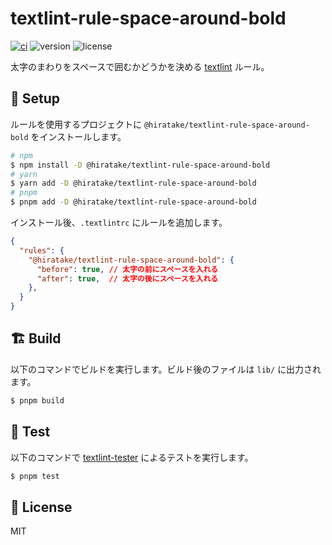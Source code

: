 # textlint-rule-space-around-bold

[![ci](https://github.com/Hiratake/hiratake-web/actions/workflows/ci.yaml/badge.svg)](https://github.com/Hiratake/hiratake-web/actions/workflows/ci.yaml)
![version](https://img.shields.io/npm/v/%40hiratake%2Ftextlint-rule-space-around-bold)
![license](https://img.shields.io/npm/l/%40hiratake%2Ftextlint-rule-space-around-bold)

太字のまわりをスペースで囲むかどうかを決める [textlint](https://textlint.github.io/) ルール。

## 🚀 Setup

ルールを使用するプロジェクトに `@hiratake/textlint-rule-space-around-bold` をインストールします。

```sh
# npm
$ npm install -D @hiratake/textlint-rule-space-around-bold
# yarn
$ yarn add -D @hiratake/textlint-rule-space-around-bold
# pnpm
$ pnpm add -D @hiratake/textlint-rule-space-around-bold
```

インストール後、`.textlintrc` にルールを追加します。

```json
{
  "rules": {
    "@hiratake/textlint-rule-space-around-bold": {
      "before": true, // 太字の前にスペースを入れる
      "after": true,  // 太字の後にスペースを入れる
    },
  }
}
```

## 🏗 Build

以下のコマンドでビルドを実行します。ビルド後のファイルは `lib/` に出力されます。

```sh
$ pnpm build
```

## 🧪 Test

以下のコマンドで [textlint-tester](https://github.com/textlint/textlint-tester) によるテストを実行します。

```sh
$ pnpm test
```

## 📃 License

MIT
